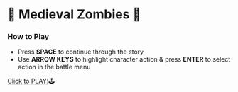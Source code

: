 
# :european_castle: Medieval Zombies :european_castle:

### How to Play
* Press **SPACE** to continue through the story
* Use **ARROW KEYS** to highlight character action & press **ENTER** to select action in the battle menu


[Click to PLAY!](https://protected-sierra-25451.herokuapp.com/):joystick: 
